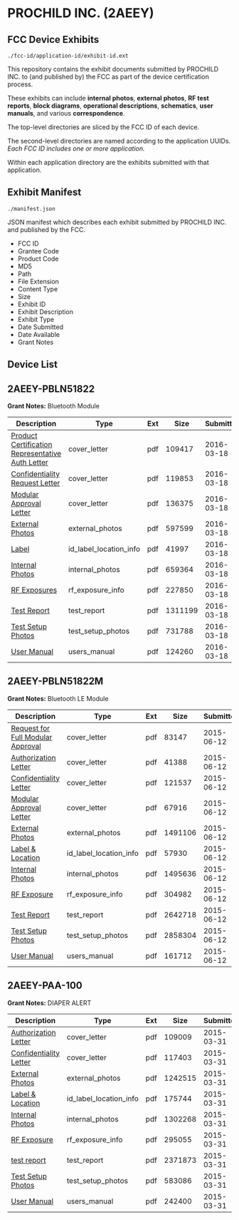 # PROCHILD INC. (2AEEY)
## FCC Device Exhibits

```
./fcc-id/application-id/exhibit-id.ext
```

This repository contains the exhibit documents submitted by PROCHILD INC. to (and published by) the FCC as part of the device certification process.

These exhibits can include **internal photos**, **external photos**, **RF test reports**, **block diagrams**, **operational descriptions**, **schematics**, **user manuals**, and various **correspondence**.

The top-level directories are sliced by the FCC ID of each device.

The second-level directories are named according to the application UUIDs. *Each FCC ID includes one or more application.*

Within each application directory are the exhibits submitted with that application. 

## Exhibit Manifest

```
./manifest.json
```

JSON manifest which describes each exhibit submitted by PROCHILD INC. and published by the FCC.

- FCC ID
- Grantee Code
- Product Code
- MD5
- Path
- File Extension
- Content Type
- Size
- Exhibit ID
- Exhibit Description
- Exhibit Type
- Date Submitted
- Date Available
- Grant Notes

## Device List
## 2AEEY-PBLN51822
**Grant Notes:** Bluetooth Module

| Description | Type | Ext | Size | Submitted | Available |
| ----------- | ---- | --- | ---- | --------- | --------- |
| [Product Certification Representative Auth Letter](2AEEY-PBLN51822/a21491b149e94a193564e3ca8fb18a72/2935775.pdf) | cover_letter | pdf | 109417 | 2016-03-18 | 2016-03-18 |
| [Confidentiality Request Letter](2AEEY-PBLN51822/a21491b149e94a193564e3ca8fb18a72/2935777.pdf) | cover_letter | pdf | 119853 | 2016-03-18 | 2016-03-18 |
| [Modular Approval Letter](2AEEY-PBLN51822/a21491b149e94a193564e3ca8fb18a72/2935778.pdf) | cover_letter | pdf | 136375 | 2016-03-18 | 2016-03-18 |
| [External Photos](2AEEY-PBLN51822/a21491b149e94a193564e3ca8fb18a72/2935788.pdf) | external_photos | pdf | 597599 | 2016-03-18 | 2016-09-14 |
| [Label](2AEEY-PBLN51822/a21491b149e94a193564e3ca8fb18a72/2935792.pdf) | id_label_location_info | pdf | 41997 | 2016-03-18 | 2016-03-18 |
| [Internal Photos](2AEEY-PBLN51822/a21491b149e94a193564e3ca8fb18a72/2935789.pdf) | internal_photos | pdf | 659364 | 2016-03-18 | 2016-09-14 |
| [RF Exposures](2AEEY-PBLN51822/a21491b149e94a193564e3ca8fb18a72/2935787.pdf) | rf_exposure_info | pdf | 227850 | 2016-03-18 | 2016-03-18 |
| [Test Report](2AEEY-PBLN51822/a21491b149e94a193564e3ca8fb18a72/2935786.pdf) | test_report | pdf | 1311199 | 2016-03-18 | 2016-03-18 |
| [Test Setup Photos](2AEEY-PBLN51822/a21491b149e94a193564e3ca8fb18a72/2935791.pdf) | test_setup_photos | pdf | 731788 | 2016-03-18 | 2016-09-14 |
| [User Manual](2AEEY-PBLN51822/a21491b149e94a193564e3ca8fb18a72/2935790.pdf) | users_manual | pdf | 124260 | 2016-03-18 | 2016-09-14 |
## 2AEEY-PBLN51822M
**Grant Notes:** Bluetooth LE Module

| Description | Type | Ext | Size | Submitted | Available |
| ----------- | ---- | --- | ---- | --------- | --------- |
| [Request for Full Modular Approval](2AEEY-PBLN51822M/cd5aba1c2660e768303f4dc65e4af8c3/2646485.pdf) | cover_letter | pdf | 83147 | 2015-06-12 | 2015-06-12 |
| [Authorization Letter](2AEEY-PBLN51822M/cd5aba1c2660e768303f4dc65e4af8c3/2646486.pdf) | cover_letter | pdf | 41388 | 2015-06-12 | 2015-06-12 |
| [Confidentiality Letter](2AEEY-PBLN51822M/cd5aba1c2660e768303f4dc65e4af8c3/2646487.pdf) | cover_letter | pdf | 121537 | 2015-06-12 | 2015-06-12 |
| [Modular Approval Letter](2AEEY-PBLN51822M/cd5aba1c2660e768303f4dc65e4af8c3/2646488.pdf) | cover_letter | pdf | 67916 | 2015-06-12 | 2015-06-12 |
| [External Photos](2AEEY-PBLN51822M/cd5aba1c2660e768303f4dc65e4af8c3/2646493.pdf) | external_photos | pdf | 1491106 | 2015-06-12 | 2015-12-09 |
| [Label & Location](2AEEY-PBLN51822M/cd5aba1c2660e768303f4dc65e4af8c3/2646497.pdf) | id_label_location_info | pdf | 57930 | 2015-06-12 | 2015-06-12 |
| [Internal Photos](2AEEY-PBLN51822M/cd5aba1c2660e768303f4dc65e4af8c3/2646494.pdf) | internal_photos | pdf | 1495636 | 2015-06-12 | 2015-12-09 |
| [RF Exposure](2AEEY-PBLN51822M/cd5aba1c2660e768303f4dc65e4af8c3/2646499.pdf) | rf_exposure_info | pdf | 304982 | 2015-06-12 | 2015-06-12 |
| [Test Report](2AEEY-PBLN51822M/cd5aba1c2660e768303f4dc65e4af8c3/2646498.pdf) | test_report | pdf | 2642718 | 2015-06-12 | 2015-06-12 |
| [Test Setup Photos](2AEEY-PBLN51822M/cd5aba1c2660e768303f4dc65e4af8c3/2646496.pdf) | test_setup_photos | pdf | 2858304 | 2015-06-12 | 2015-12-09 |
| [User Manual](2AEEY-PBLN51822M/cd5aba1c2660e768303f4dc65e4af8c3/2646495.pdf) | users_manual | pdf | 161712 | 2015-06-12 | 2015-12-09 |
## 2AEEY-PAA-100
**Grant Notes:** DIAPER ALERT

| Description | Type | Ext | Size | Submitted | Available |
| ----------- | ---- | --- | ---- | --------- | --------- |
| [Authorization Letter](2AEEY-PAA-100/26b0e0bd2da9391f9e19e4460281e030/2571222.pdf) | cover_letter | pdf | 109009 | 2015-03-31 | 2015-03-31 |
| [Confidentiality Letter](2AEEY-PAA-100/26b0e0bd2da9391f9e19e4460281e030/2571223.pdf) | cover_letter | pdf | 117403 | 2015-03-31 | 2015-03-31 |
| [External Photos](2AEEY-PAA-100/26b0e0bd2da9391f9e19e4460281e030/2571230.pdf) | external_photos | pdf | 1242515 | 2015-03-31 | 2015-09-27 |
| [Label & Location](2AEEY-PAA-100/26b0e0bd2da9391f9e19e4460281e030/2571234.pdf) | id_label_location_info | pdf | 175744 | 2015-03-31 | 2015-03-31 |
| [Internal Photos](2AEEY-PAA-100/26b0e0bd2da9391f9e19e4460281e030/2571231.pdf) | internal_photos | pdf | 1302268 | 2015-03-31 | 2015-09-27 |
| [RF Exposure](2AEEY-PAA-100/26b0e0bd2da9391f9e19e4460281e030/2571229.pdf) | rf_exposure_info | pdf | 295055 | 2015-03-31 | 2015-03-31 |
| [test report](2AEEY-PAA-100/26b0e0bd2da9391f9e19e4460281e030/2571228.pdf) | test_report | pdf | 2371873 | 2015-03-31 | 2015-03-31 |
| [Test Setup Photos](2AEEY-PAA-100/26b0e0bd2da9391f9e19e4460281e030/2571233.pdf) | test_setup_photos | pdf | 583086 | 2015-03-31 | 2015-09-27 |
| [User Manual](2AEEY-PAA-100/26b0e0bd2da9391f9e19e4460281e030/2571232.pdf) | users_manual | pdf | 242400 | 2015-03-31 | 2015-09-27 |
